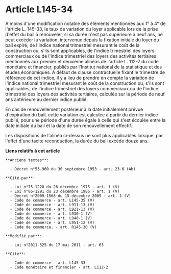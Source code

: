 # Article L145-34

A moins d'une modification notable des éléments mentionnés aux 1° à 4° de l'article L. 145-33, le taux de variation du loyer
applicable lors de la prise d'effet du bail à renouveler, si sa durée n'est pas supérieure à neuf ans, ne peut excéder la
variation, intervenue depuis la fixation initiale du loyer du bail expiré, de l'indice national trimestriel mesurant le coût
de la construction ou, s'ils  sont applicables, de l'indice trimestriel des loyers commerciaux ou de  l'indice trimestriel
des loyers des activités tertiaires mentionnés aux  premier et deuxième alinéas de l'article L. 112-2 du code monétaire et
financier, publiés par l'Institut national de la statistique et des études économiques. A défaut de clause contractuelle
fixant le trimestre de référence de cet indice, il y a lieu de prendre en compte la variation de l'indice national
trimestriel mesurant le coût de la construction ou, s'ils  sont applicables, de l'indice trimestriel des loyers commerciaux
ou de  l'indice trimestriel des loyers des activités tertiaires, calculée sur la période de neuf ans antérieure au dernier
indice publié. 

En cas de renouvellement postérieur à la date initialement prévue d'expiration du bail, cette variation est calculée à partir
du dernier indice publié, pour une période d'une durée égale à celle qui s'est écoulée entre la date initiale du bail et la
date de son renouvellement effectif. 

Les dispositions de l'alinéa ci-dessus ne sont plus applicables lorsque, par l'effet d'une tacite reconduction, la durée du
bail excède douze ans.

**Liens relatifs à cet article**

	**Anciens textes**:

	  - Décret n°53-960 du 30 septembre 1953 - art. 23-6 (Ab)

	**Cité par**:

	  - Loi n°75-1220 du 26 décembre 1975 - art. 1 (V)
	  - Loi n°86-1291 du 23 décembre 1986 - art. 1 (V)
	  - Décret n°2009-1568 du 15 décembre 2009 - art. 1 (V)
	  - Code de commerce - art. L145-35 (V)
	  - Code de commerce - art. L911-13 (V)
	  - Code de commerce - art. L921-13 (V)
	  - Code de commerce - art. L930-1 (V)
	  - Code de commerce - art. L940-1 (V)
	  - Code de commerce - art. L951-12 (V)
	  - Code de commerce. - art. R145-30 (V)

	**Modifié par**:

	  - Loi n°2011-525 du 17 mai 2011 - art. 63

	**Cite**:

	  - Code de commerce - art. L145-33
	  - Code monétaire et financier - art. L112-2
